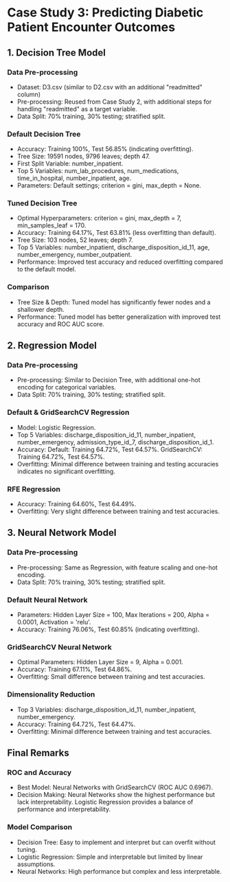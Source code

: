 # Case Study 3: Predicting Diabetic Patient Encounter Outcomes
## 1. Decision Tree Model
### Data Pre-processing
- Dataset: D3.csv (similar to D2.csv with an additional "readmitted" column)
- Pre-processing: Reused from Case Study 2, with additional steps for handling "readmitted" as a target variable.
- Data Split: 70% training, 30% testing; stratified split.

### Default Decision Tree
- Accuracy: Training 100%, Test 56.85% (indicating overfitting).
- Tree Size: 19591 nodes, 9796 leaves; depth 47.
- First Split Variable: number_inpatient.
- Top 5 Variables: num_lab_procedures, num_medications, time_in_hospital, number_inpatient, age.
- Parameters: Default settings; criterion = gini, max_depth = None.

### Tuned Decision Tree
- Optimal Hyperparameters: criterion = gini, max_depth = 7, min_samples_leaf = 170.
- Accuracy: Training 64.17%, Test 63.81% (less overfitting than default).
- Tree Size: 103 nodes, 52 leaves; depth 7.
- Top 5 Variables: number_inpatient, discharge_disposition_id_11, age, number_emergency, number_outpatient.
- Performance: Improved test accuracy and reduced overfitting compared to the default model.

### Comparison
- Tree Size & Depth: Tuned model has significantly fewer nodes and a shallower depth.
- Performance: Tuned model has better generalization with improved test accuracy and ROC AUC score.

## 2. Regression Model
### Data Pre-processing
- Pre-processing: Similar to Decision Tree, with additional one-hot encoding for categorical variables.
- Data Split: 70% training, 30% testing; stratified split.
### Default & GridSearchCV Regression
- Model: Logistic Regression.
- Top 5 Variables: discharge_disposition_id_11, number_inpatient, number_emergency, admission_type_id_7, discharge_disposition_id_1.
- Accuracy: Default: Training 64.72%, Test 64.57%. GridSearchCV: Training 64.72%, Test 64.57%.
- Overfitting: Minimal difference between training and testing accuracies indicates no significant overfitting.
### RFE Regression
- Accuracy: Training 64.60%, Test 64.49%.
- Overfitting: Very slight difference between training and test accuracies.

## 3. Neural Network Model
### Data Pre-processing
- Pre-processing: Same as Regression, with feature scaling and one-hot encoding.
- Data Split: 70% training, 30% testing; stratified split.
### Default Neural Network
- Parameters: Hidden Layer Size = 100, Max Iterations = 200, Alpha = 0.0001, Activation = 'relu'.
- Accuracy: Training 76.06%, Test 60.85% (indicating overfitting).
### GridSearchCV Neural Network
- Optimal Parameters: Hidden Layer Size = 9, Alpha = 0.001.
- Accuracy: Training 67.11%, Test 64.86%.
- Overfitting: Small difference between training and test accuracies.
### Dimensionality Reduction
- Top 3 Variables: discharge_disposition_id_11, number_inpatient, number_emergency.
- Accuracy: Training 64.72%, Test 64.47%.
- Overfitting: Minimal difference between training and test accuracies.

## Final Remarks
### ROC and Accuracy
- Best Model: Neural Networks with GridSearchCV (ROC AUC 0.6967).
- Decision Making: Neural Networks show the highest performance but lack interpretability. Logistic Regression provides a balance of performance and interpretability.
### Model Comparison
- Decision Tree: Easy to implement and interpret but can overfit without tuning.
- Logistic Regression: Simple and interpretable but limited by linear assumptions.
- Neural Networks: High performance but complex and less interpretable.

